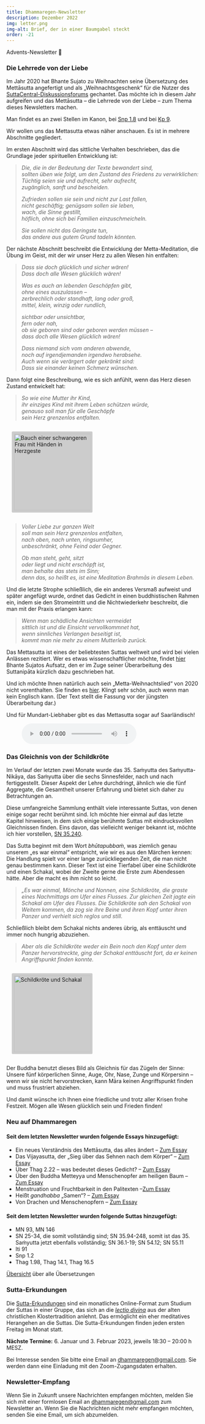 ```yaml
---
title: Dhammaregen-Newsletter
description: Dezember 2022
img: letter.png
img-alt: Brief, der in einer Baumgabel steckt
order: -21
---
```


Advents-Newsletter 🎄

### Die Lehrrede von der Liebe

Im Jahr 2020 hat Bhante Sujato zu Weihnachten seine Übersetzung des Mettāsutta angefertigt und als „Weihnachtsgeschenk“ für die Nutzer des [SuttaCentral-Diskussionsforums](https://discourse.suttacentral.net) gechantet. Das möchte ich in diesem Jahr aufgreifen und das Mettāsutta – die Lehrrede von der Liebe – zum Thema dieses Newsletters machen.

Man findet es an zwei Stellen im Kanon, bei [Snp 1.8](#/sutta/snp1.8/de/sabbamitta) und bei [Kp 9](#/sutta/kp9/de/sabbamitta).

Wir wollen uns das Mettasutta etwas näher anschauen. Es ist in mehrere Abschnitte gegliedert.

Im ersten Abschnitt wird das sittliche Verhalten beschrieben, das die Grundlage jeder spirituellen Entwicklung ist:

>*Die, die in der Bedeutung der Texte bewandert sind,*  
>*sollten üben wie folgt, um den Zustand des Friedens zu verwirklichen:*  
>*Tüchtig seien sie und aufrecht, sehr aufrecht,*  
>*zugänglich, sanft und bescheiden.*
>
>*Zufrieden sollen sie sein und nicht zur Last fallen,*  
>*nicht geschäftig; genügsam sollen sie leben,*  
>*wach, die Sinne gestillt,*  
>*höflich, ohne sich bei Familien einzuschmeicheln.*
>
>*Sie sollen nicht das Geringste tun,*  
>*das andere aus gutem Grund tadeln könnten.*  

Der nächste Abschnitt beschreibt die Entwicklung der Metta-Meditation, die Übung im Geist, mit der wir unser Herz zu allen Wesen hin entfalten:

>*Dass sie doch glücklich und sicher wären!*  
>*Dass doch alle Wesen glücklich wären!*
>
>*Was es auch an lebenden Geschöpfen gibt,*  
>*ohne eines auszulassen –*  
>*zerbrechlich oder standhaft, lang oder groß,*  
>*mittel, klein, winzig oder rundlich,*
>
>*sichtbar oder unsichtbar,*  
>*fern oder nah,*  
>*ob sie geboren sind oder geboren werden müssen –*  
>*dass doch alle Wesen glücklich wären!*
>
>*Dass niemand sich vom anderen abwende,*  
>*noch auf irgendjemanden irgendwo herabsehe.*  
>*Auch wenn sie verärgert oder gekränkt sind:*  
>*Dass sie einander keinen Schmerz wünschen.*

Dann folgt eine Beschreibung, wie es sich anfühlt, wenn das Herz diesen Zustand entwickelt hat:

>*So wie eine Mutter ihr Kind,*  
>*ihr einziges Kind mit ihrem Leben schützen würde,*  
>*genauso soll man für alle Geschöpfe*  
>*sein Herz grenzenlos entfalten.*

<style>
.my-img {
  margin: 1.0em;
  padding: 0.4em; 
  border-radius: 0.2em; 
  background: #cccccc;"
}
</style>
<a title="Foto von Suhyeon Choi auf unsplash" href="https://images.unsplash.com/photo-1493894473891-10fc1e5dbd22?ixlib=rb-4.0.3&ixid=MnwxMjA3fDB8MHxwaG90by1wYWdlfHx8fGVufDB8fHx8&auto=format&fit=crop&w=1169&q=80" target="_blank"><img height="200" alt="Bauch einer schwangeren Frau mit Händen in Herzgeste" src="https://images.unsplash.com/photo-1493894473891-10fc1e5dbd22?ixlib=rb-4.0.3&ixid=MnwxMjA3fDB8MHxwaG90by1wYWdlfHx8fGVufDB8fHx8&auto=format&fit=crop&w=1169&q=80" class="my-img"></a>

>*Voller Liebe zur ganzen Welt*  
>*soll man sein Herz grenzenlos entfalten,*  
>*nach oben, nach unten, ringsumher,*  
>*unbeschränkt, ohne Feind oder Gegner.*
>
>*Ob man steht, geht, sitzt*  
>*oder liegt und nicht erschöpft ist,*  
>*man behalte das stets im Sinn;*  
>*denn das, so heißt es, ist eine Meditation Brahmās in diesem Leben.*

Und die letzte Strophe schließlich, die ein anderes Versmaß aufweist und später angefügt wurde, ordnet das Gedicht in einen buddhistischen Rahmen ein, indem sie den Stromeintritt und die Nichtwiederkehr beschreibt, die man mit der Praxis erlangen kann:

>*Wenn man schädliche Ansichten vermeidet*  
>*sittlich ist und die Einsicht vervollkommnet hat,*  
>*wenn sinnliches Verlangen beseitigt ist,*  
>*kommt man nie mehr zu einem Mutterleib zurück.*

Das Mettasutta ist eines der beliebtesten Suttas weltweit und wird bei vielen Anlässen rezitiert. Wer es etwas wissenschaftlicher möchte, findet [hier](#/wiki/buddhismuskunde/mettasutta) Bhante Sujatos Aufsatz, den er im Zuge seiner Überarbeitung des Suttanipāta kürzlich dazu geschrieben hat.

Und ich möchte Ihnen natürlich auch sein „Metta-Weihnachtslied“ von 2020 nicht vorenthalten. Sie finden es [hier](https://discourse.suttacentral.net/t/the-metta-sutta-a-christmas-gift-of-love/18361). Klingt sehr schön, auch wenn man kein Englisch kann. (Der Text stellt die Fassung vor der jüngsten Überarbeitung dar.)

Und für Mundart-Liebhaber gibt es das Mettasutta sogar auf Saarländisch!

<figure>
      <audio
          controls
          src="audio/mettasutta-sld.ogg">
              Ihr Browser untestützt das 
              <code>Audio</code>-Element nicht.
      </audio>
  </figure>

### Das Gleichnis von der Schildkröte

Im Verlauf der letzten zwei Monate wurde das 35. Saṁyutta des Saṁyutta-Nikāya, das Saṁyutta über die sechs Sinnesfelder, nach und nach fertiggestellt. Dieser Aspekt der Lehre durchdringt, ähnlich wie die fünf Aggregate, die Gesamtheit unserer Erfahrung und bietet sich daher zu Betrachtungen an.

Diese umfangreiche Sammlung enthält viele interessante Suttas, von denen einige sogar recht berühmt sind. Ich möchte hier einmal auf das letzte Kapitel hinweisen, in dem sich einige berühmte Suttas mit eindrucksvollen Gleichnissen finden. Eins davon, das vielleicht weniger bekannt ist, möchte ich hier vorstellen, [SN 35.240](#/sutta/sn35.240/de/sabbamitta).

Das Sutta beginnt mit dem Wort *bhūtapubbaṁ*, was ziemlich genau unserem „es war einmal“ entspricht, wie wir es aus den Märchen kennen: Die Handlung spielt vor einer lange zurückliegenden Zeit, die man nicht genau bestimmen kann. Dieser Text ist eine Tierfabel über eine Schildkröte und einen Schakal, wobei der Zweite gerne die Erste zum Abendessen hätte. Aber die macht es ihm nicht so leicht.

>*„Es war einmal, Mönche und Nonnen, eine Schildkröte, die graste eines Nachmittags am Ufer eines Flusses. Zur gleichen Zeit jagte ein Schakal am Ufer des Flusses. Die Schildkröte sah den Schakal von Weitem kommen, da zog sie ihre Beine und ihren Kopf unter ihren Panzer und verhielt sich reglos und still.*

Schließlich bleibt dem Schakal nichts anderes übrig, als enttäuscht und immer noch hungrig abzuziehen.

>*Aber als die Schildkröte weder ein Bein noch den Kopf unter dem Panzer hervorstreckte, ging der Schakal enttäuscht fort, da er keinen Angriffspunkt finden konnte.*

<a href="https://www.sanparks.org/gallery/var/resizes/sightings/addo_ps/Jackal%20SA_0904_0606_S2.JPG"><img height="200" alt="Schildkröte und Schakal" src="https://www.sanparks.org/gallery/var/resizes/sightings/addo_ps/Jackal%20SA_0904_0606_S2.JPG" class="my-img"></a>

Der Buddha benutzt dieses Bild als Gleichnis für das Zügeln der Sinne: Unsere fünf körperlichen Sinne, Auge, Ohr, Nase, Zunge und Körpersinn – wenn wir sie nicht hervorstrecken, kann Māra keinen Angriffspunkt finden und muss frustriert abziehen. 

Und damit wünsche ich Ihnen eine friedliche und trotz aller Krisen frohe Festzeit. Mögen alle Wesen glücklich sein und Frieden finden!

### Neu auf Dhammaregen

#### Seit dem letzten Newsletter wurden folgende Essays hinzugefügt:

- Ein neues Verständnis des Mettāsutta, das alles ändert – [Zum Essay](#/wiki/buddhismuskunde/mettasutta)
- Das Vijayasutta, der „Sieg über das Sehnen nach dem Körper“ – [Zum Essay](#/wiki/buddhismuskunde/vijayasutta)
- Über Thag 2.22 – was bedeutet dieses Gedicht? – [Zum Essay](#/wiki/mythologie/bhaddaji)
- Über den Buddha Metteyya und Menschenopfer am heiligen Baum – [Zum Essay](#/wiki/mythologie/metteyya)
- Menstruation und Fruchtbarkeit in den Palitexten –[Zum Essay](#/wiki/mythologie/utuni)
- Heißt *gandhabba* „Samen“? – [Zum Essay](#/wiki/mythologie/gandhabba)
- Von Drachen und Menschenopfern – [Zum Essay](#/wiki/mythologie/drache)

#### Seit dem letzten Newsletter wurden folgende Suttas hinzugefügt:

- MN 93, MN 146
- SN 25-34, die somit vollständig sind; SN 35.94-248, somit ist das 35. Saṁyutta jetzt ebenfalls vollständig; SN 36.1-19; SN 54.12; SN 55.11
- Iti 91
- Snp 1.2
- Thag 1.98, Thag 14.1, Thag 16.5

[Übersicht](#/wiki/uebersetzung/uebersicht) über alle Übersetzungen

### Sutta-Erkundungen 

Die [Sutta-Erkundungen](#/wiki/erkundung) sind ein monatliches Online-Format zum Studium der Suttas in einer Gruppe, das sich an die [*lectio divina*](https://de.wikipedia.org/wiki/Lectio_divina) aus der alten christlichen Klostertradition anlehnt. Das ermöglicht ein eher meditatives Herangehen an die Suttas. Die Sutta-Erkundungen finden jeden ersten Freitag im Monat statt. 

**Nächste Termine:** 6. Januar und 3. Februar 2023, jeweils 18:30 – 20:00 h MESZ.

Bei Interesse senden Sie bitte eine Email an [dhammaregen@gmail.com](mailto:dhammaregen@gmail.com). Sie werden dann eine Einladung mit den Zoom-Zugangsdaten erhalten.

### Newsletter-Empfang

Wenn Sie in Zukunft unsere Nachrichten empfangen möchten, melden Sie sich mit einer formlosen Email an [dhammaregen@gmail.com](mailto:dhammaregen@gmail.com) zum Newsletter an. Wenn Sie die Nachrichten nicht mehr empfangen möchten, senden Sie eine Email, um sich abzumelden.